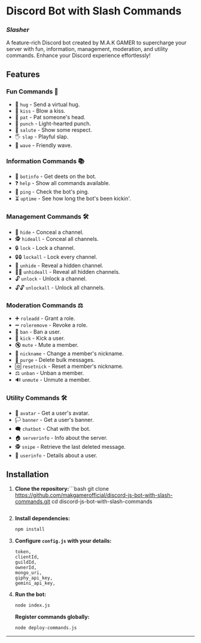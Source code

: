 

# Discord Bot with Slash Commands
### **_Slasher_**
A feature-rich Discord bot created by M.A.K GAMER to supercharge your server with fun, information, management, moderation, and utility commands. Enhance your Discord experience effortlessly!

## Features

### Fun Commands 🎉
- 🌟 `hug` - Send a virtual hug.
- 💋 `kiss` - Blow a kiss.
- 🤗 `pat` - Pat someone's head.
- 👊 `punch` - Light-hearted punch.
- 🫡 `salute` - Show some respect.
- 🖐️ `slap` - Playful slap.
- 👋 `wave` - Friendly wave.

### Information Commands 📚
- 🤖 `botinfo` - Get deets on the bot.
- ❓ `help` - Show all commands available.
- 📶 `ping` - Check the bot's ping.
- ⏳ `uptime` - See how long the bot's been kickin'.

### Management Commands 🛠️
- 🚫 `hide` - Conceal a channel.
- 🕵️ `hideall` - Conceal all channels.
- 🔒 `lock` - Lock a channel.
- 🔒🔒 `lockall` - Lock every channel.
- 👀 `unhide` - Reveal a hidden channel.
- 👀👀 `unhideall` - Reveal all hidden channels.
- 🔓 `unlock` - Unlock a channel.
- 🔓🔓 `unlockall` - Unlock all channels.

### Moderation Commands ⚖️
- ➕ `roleadd` - Grant a role.
- ➖ `roleremove` - Revoke a role.
- 🚷 `ban` - Ban a user.
- 🦵 `kick` - Kick a user.
- 🔇 `mute` - Mute a member.
- 📛 `nickname` - Change a member's nickname.
- 🧹 `purge` - Delete bulk messages.
- 🆔 `resetnick` - Reset a member's nickname.
- ⚖️ `unban` - Unban a member.
- 🔊 `unmute` - Unmute a member.

### Utility Commands 🛠️
- 👤 `avatar` - Get a user's avatar.
- 🏳️ `banner` - Get a user's banner.
- 🗨️ `chatbot` - Chat with the bot.
- 🏠 `serverinfo` - Info about the server.
- 🕵️️ `snipe` - Retrieve the last deleted message.
- 📝 `userinfo` - Details about a user.

## Installation

1. **Clone the repository:**```bash
   git clone https://github.com/makgamerofficial/discord-js-bot-with-slash-commands.git
   cd discord-js-bot-with-slash-commands
   ```

2. **Install dependencies:**
   ```bash
   npm install
   ```

3. **Configure `config.js` with your details:**
   ```plaintext
   token,
   clientId,
   guildId,
   ownerId,
   mongo_uri,
   giphy_api_key,
   gemini_api_key,
   ```

4. **Run the bot:**
   ```bash
   node index.js
   ```

   **Register commands globally:**
   ```bash
   node deploy-commands.js
   ```

---
